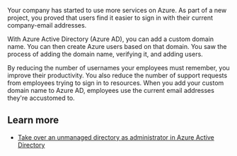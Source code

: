 Your company has started to use more services on Azure. As part of a new project, you proved that users find it easier to sign in with their current company-email addresses.

With Azure Active Directory (Azure AD), you can add a custom domain name. You can then create Azure users based on that domain. You saw the process of adding the domain name, verifying it, and adding users.

By reducing the number of usernames your employees must remember, you improve their productivity. You also reduce the number of support requests from employees trying to sign in to resources. When you add your custom domain name to Azure AD, employees use the current email addresses they're accustomed to.

## Learn more

- [Take over an unmanaged directory as administrator in Azure Active Directory](/azure/active-directory/users-groups-roles/domains-admin-takeover)